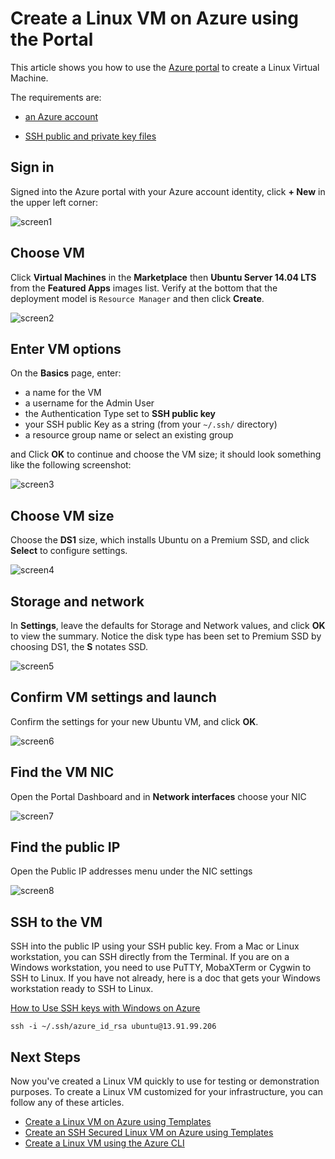 <properties
    pageTitle="Create a Linux VM using the Azure Portal | Microsoft Azure"
    description="Create a Linux VM using the Azure Portal."
    services="virtual-machines-linux"
    documentationCenter=""
    authors="vlivech"
    manager="timlt"
    editor=""
    tags="azure-resource-manager"
/>

<tags
    ms.service="virtual-machines-linux"
    ms.workload="infrastructure-services"
    ms.tgt_pltfrm="vm-linux"
    ms.devlang="na"
    ms.topic="hero-article"
    ms.date="10/28/2016"
    ms.author="v-livech"
/>

# Create a Linux VM on Azure using the Portal


This article shows you how to use the [Azure portal](https://portal.azure.com/) to create a Linux Virtual Machine.

The requirements are:

- [an Azure account](https://azure.microsoft.com/pricing/free-trial/)

- [SSH public and private key files](virtual-machines-linux-mac-create-ssh-keys.md)

## Sign in

Signed into the Azure portal with your Azure account identity, click **+ New** in the upper left corner:

![screen1](../media/virtual-machines-linux-quick-create-portal/screen1.png)

## Choose VM

Click **Virtual Machines** in the **Marketplace** then **Ubuntu Server 14.04 LTS** from the **Featured Apps** images list.  Verify at the bottom that the deployment model is `Resource Manager` and then click **Create**.

![screen2](../media/virtual-machines-linux-quick-create-portal/screen2.png)

## Enter VM options

On the **Basics** page, enter:

- a name for the VM
- a username for the Admin User
- the Authentication Type set to **SSH public key**
- your SSH public Key as a string (from your `~/.ssh/` directory)
- a resource group name or select an existing group

and Click **OK** to continue and choose the VM size; it should look something like the following screenshot:

![screen3](../media/virtual-machines-linux-quick-create-portal/screen3.png)

## Choose VM size

Choose the **DS1** size, which installs Ubuntu on a Premium SSD, and click **Select** to configure settings.

![screen4](../media/virtual-machines-linux-quick-create-portal/screen4.png)

## Storage and network

In **Settings**, leave the defaults for Storage and Network values, and click **OK** to view the summary.  Notice the disk type has been set to Premium SSD by choosing DS1, the **S** notates SSD.

![screen5](../media/virtual-machines-linux-quick-create-portal/screen5.png)

## Confirm VM settings and launch

Confirm the settings for your new Ubuntu VM, and click **OK**.

![screen6](../media/virtual-machines-linux-quick-create-portal/screen6.png)

## Find the VM NIC

Open the Portal Dashboard and in **Network interfaces** choose your NIC

![screen7](../media/virtual-machines-linux-quick-create-portal/screen7.png)

## Find the public IP

Open the Public IP addresses menu under the NIC settings

![screen8](../media/virtual-machines-linux-quick-create-portal/screen8.png)

## SSH to the VM

SSH into the public IP using your SSH public key.  From a Mac or Linux workstation, you can SSH directly from the Terminal. If you are on a Windows workstation, you need to use PuTTY, MobaXTerm or Cygwin to SSH to Linux.  If you have not already, here is a doc that gets your Windows workstation ready to SSH to Linux.

[How to Use SSH keys with Windows on Azure](virtual-machines-linux-ssh-from-windows.md)

```
ssh -i ~/.ssh/azure_id_rsa ubuntu@13.91.99.206
```

## Next Steps

Now you've created a Linux VM quickly to use for testing or demonstration purposes. To create a Linux VM customized for your infrastructure, you can follow any of these articles.

- [Create a Linux VM on Azure using Templates](virtual-machines-linux-cli-deploy-templates.md)
- [Create an SSH Secured Linux VM on Azure using Templates](virtual-machines-linux-create-ssh-secured-vm-from-template.md)
- [Create a Linux VM using the Azure CLI](virtual-machines-linux-create-cli-complete.md)
